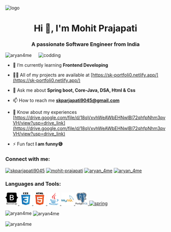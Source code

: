 ![logo](https://cdn.pixabay.com/photo/2018/09/27/09/22/artificial-intelligence-3706562_1280.jpg)
<h1 align="center">Hi 👋, I'm Mohit Prajapati</h1>
<h3 align="center">A passionate Software Engineer from India</h3>
<img align="right" alt="codding" width="400" src="https://media2.giphy.com/media/v1.Y2lkPTc5MGI3NjExc3c0ZHRieGp6d29jZm12YXlsNHpnN3BhOWdyZ2Y3Z2Vjb2d2NjQzZCZlcD12MV9naWZzX3NlYXJjaCZjdD1n/qgQUggAC3Pfv687qPC/giphy.gif">

<p align="left"> <img src="https://komarev.com/ghpvc/?username=aryan4me&label=Profile%20views&color=0e75b6&style=flat" alt="aryan4me" /> </p>

- 🌱 I’m currently learning **Frontend Developing**

- 👨‍💻 All of my projects are available at [https://sk-portfoli0.netlify.app/](https://sk-portfoli0.netlify.app/)

- 💬 Ask me about **Spring boot, Core-Java, DSA, Html & Css**

- 📫 How to reach me **skparjapati9045@gmail.com**

- 📄 Know about my experiences [https://drive.google.com/file/d/18qVxvhWeAWbEHNwlBl72qhfpNhm3pvVH/view?usp=drive_link](https://drive.google.com/file/d/18qVxvhWeAWbEHNwlBl72qhfpNhm3pvVH/view?usp=drive_link)

- ⚡ Fun fact **I am funny😅**

<h3 align="left">Connect with me:</h3>
<p align="left">
<a href="https://twitter.com/skparjapati9045" target="blank"><img align="center" src="https://raw.githubusercontent.com/rahuldkjain/github-profile-readme-generator/master/src/images/icons/Social/twitter.svg" alt="skparjapati9045" height="30" width="40" /></a>
<a href="https://linkedin.com/in/mohit-prajapati" target="blank"><img align="center" src="https://raw.githubusercontent.com/rahuldkjain/github-profile-readme-generator/master/src/images/icons/Social/linked-in-alt.svg" alt="mohit-prajapati" height="30" width="40" /></a>
<a href="https://instagram.com/aryan_4me" target="blank"><img align="center" src="https://raw.githubusercontent.com/rahuldkjain/github-profile-readme-generator/master/src/images/icons/Social/instagram.svg" alt="aryan_4me" height="30" width="40" /></a>
<a href="https://www.leetcode.com/aryan_4me" target="blank"><img align="center" src="https://raw.githubusercontent.com/rahuldkjain/github-profile-readme-generator/master/src/images/icons/Social/leet-code.svg" alt="aryan_4me" height="30" width="40" /></a>
</p>

<h3 align="left">Languages and Tools:</h3>
<p align="left"> <a href="https://getbootstrap.com" target="_blank" rel="noreferrer"> <img src="https://raw.githubusercontent.com/devicons/devicon/master/icons/bootstrap/bootstrap-plain-wordmark.svg" alt="bootstrap" width="40" height="40"/> </a> <a href="https://www.w3schools.com/css/" target="_blank" rel="noreferrer"> <img src="https://raw.githubusercontent.com/devicons/devicon/master/icons/css3/css3-original-wordmark.svg" alt="css3" width="40" height="40"/> </a> <a href="https://www.w3.org/html/" target="_blank" rel="noreferrer"> <img src="https://raw.githubusercontent.com/devicons/devicon/master/icons/html5/html5-original-wordmark.svg" alt="html5" width="40" height="40"/> </a> <a href="https://www.java.com" target="_blank" rel="noreferrer"> <img src="https://raw.githubusercontent.com/devicons/devicon/master/icons/java/java-original.svg" alt="java" width="40" height="40"/> </a> <a href="https://www.mysql.com/" target="_blank" rel="noreferrer"> <img src="https://raw.githubusercontent.com/devicons/devicon/master/icons/mysql/mysql-original-wordmark.svg" alt="mysql" width="40" height="40"/> </a> <a href="https://www.postgresql.org" target="_blank" rel="noreferrer"> <img src="https://raw.githubusercontent.com/devicons/devicon/master/icons/postgresql/postgresql-original-wordmark.svg" alt="postgresql" width="40" height="40"/> </a> <a href="https://spring.io/" target="_blank" rel="noreferrer"> <img src="https://www.vectorlogo.zone/logos/springio/springio-icon.svg" alt="spring" width="40" height="40"/> </a> </p>

<p><img align="left" src="https://github-readme-stats.vercel.app/api/top-langs?username=aryan4me&show_icons=true&locale=en&layout=compact" alt="aryan4me" /></p>

<p>&nbsp;<img align="center" src="https://github-readme-stats.vercel.app/api?username=aryan4me&show_icons=true&locale=en" alt="aryan4me" /></p>

<p><img align="center" src="https://github-readme-streak-stats.herokuapp.com/?user=aryan4me&" alt="aryan4me" /></p>
